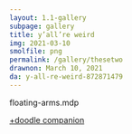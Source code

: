 ```yaml
---
layout: 1.1-gallery
subpage: gallery
title: y’all’re weird
img: 2021-03-10
smolfile: png
permalink: /gallery/thesetwo
drawnon: March 10, 2021
da: y-all-re-weird-872871479
---
```

floating-arms.mdp

<a href="https://sta.sh/01d2iybdaq0c" class="ext">+doodle companion</a>